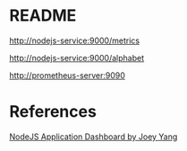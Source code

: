 # README

[http://nodejs-service:9000/metrics](http://nodejs-service:9000/metrics)

[http://nodejs-service:9000/alphabet](http://nodejs-service:9000/alphabet)

[http://prometheus-server:9090](http://prometheus-server:9090)


# References

[NodeJS Application Dashboard by Joey Yang](https://grafana.com/grafana/dashboards/11159)